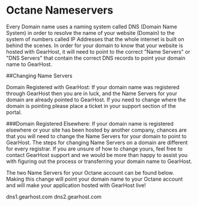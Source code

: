Octane Nameservers
=============

Every Domain name uses a naming system called DNS (Domain Name System) in order to resolve the name of your website (Domain) to the system of numbers called IP Addresses that the whole internet is built on behind the scenes. In order for your domain to know that your website is hosted with GearHost, it will need to point to the correct "Name Servers" or "DNS Servers" that contain the correct DNS records to point your domain name to GearHost. 

##Changing Name Servers

Domain Registered with GearHost: 
If your domain name was registered through GearHost then you are in luck, and the Name Servers for your domain are already pointed to GearHost.  If you need to change where the domain is pointing please place a ticket in your support section of the portal.

###Domain Registered Elsewhere: 
If your domain name is registered elsewhere or your site has been hosted by another company, chances are that you will need to change the Name Servers for your domain to point to GearHost. The steps for changing Name Servers on a domain are different for every registrar. If you are unsure of how to change yours, feel free to contact GearHost support and we would be more than happy to assist you with figuring out the process or transferring your domain name to GearHost.

The two Name Servers for your Octane account can be found below. Making this change will point your domain name to your Octane account and will make your application hosted with GearHost live!

dns1.gearhost.com
dns2.gearhost.com